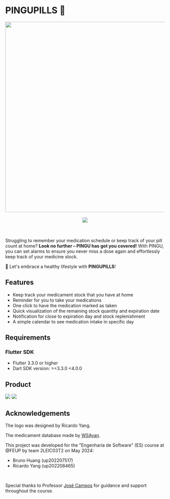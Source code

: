 # PINGUPILLS 🐧

<div align="center">
  
<img src="images/logo/LOGO-PINGUPILLS-V3.png" width=600px>

<br>
<br>

<a href="https://github.com/ricardoyang00/pingu-pills/releases/tag/beta1">
<img src="https://img.shields.io/github/downloads/ricardoyang00/pingu-pills/beta1/app-release.apk?style=for-the-badge&color=orange"></a>

</div>

<br>
<br>


Struggling to remember your medication schedule or keep track of your pill count at home? **Look no further – PINGU has got you covered!**
With PINGU, you can set alarms to ensure you never miss a dose again and effortlessly keep track of your medicine stock.

🚀 Let's embrace a healthy lifestyle with __PINGUPILLS__!

## Features
- Keep track your medicament stock that you have at home
- Reminder for you to take your medications
- One click to have the medication marked as taken 
- Quick visualization of the remaining stock quantity and expiration date
- Notification for close to expiration day and stock replenishment
- A simple calendar to see medication intake in specific day

## Requirements
### Flutter SDK
- Flutter 3.3.0 or higher
- Dart SDK version: >=3.3.0 <4.0.0

## Product

![](images/full/image.png)
![](images/full/image2.png)


## Acknowledgements

The logo was designed by Ricardo Yang.

The medicament database made by [WSAyan](https://github.com/WSAyan/medicinedb).


This project was developed for the "Engenharia de Software" (ES) course at @FEUP by team 2LEIC03T2 on May 2024:

- Bruno Huang   (up202207517)
- Ricardo Yang  (up202208465)

<br>

Special thanks to Professor [José Campos](https://sigarra.up.pt/feup/en/FUNC_GERAL.FORMVIEW?p_codigo=480945) for guidance and support throughout the course.
